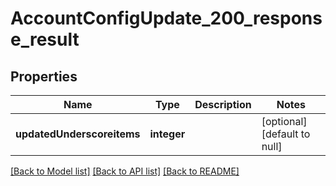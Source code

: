# AccountConfigUpdate_200_response_result

## Properties
Name | Type | Description | Notes
------------ | ------------- | ------------- | -------------
**updatedUnderscoreitems** | **integer** |  | [optional] [default to null]

[[Back to Model list]](../README.md#documentation-for-models) [[Back to API list]](../README.md#documentation-for-api-endpoints) [[Back to README]](../README.md)


